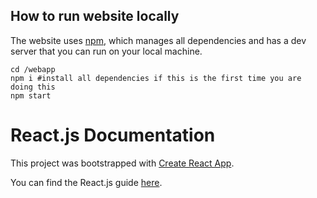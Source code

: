 ## How to run website locally
The website uses [npm](https://www.npmjs.com/get-npm), which manages all dependencies and has a dev server that you can run on your local machine.
```
cd /webapp
npm i #install all dependencies if this is the first time you are doing this
npm start
```

# React.js Documentation

This project was bootstrapped with [Create React App](https://github.com/facebookincubator/create-react-app).

You can find the React.js guide [here](https://github.com/facebookincubator/create-react-app/blob/master/packages/react-scripts/template/README.md).